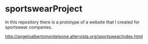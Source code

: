 # sportswearProject
 In this repository there is a prototype of a website that I created for sportswear companies.
 
 http://angeloalbertomonteleone.altervista.org/sportswear/index.html
